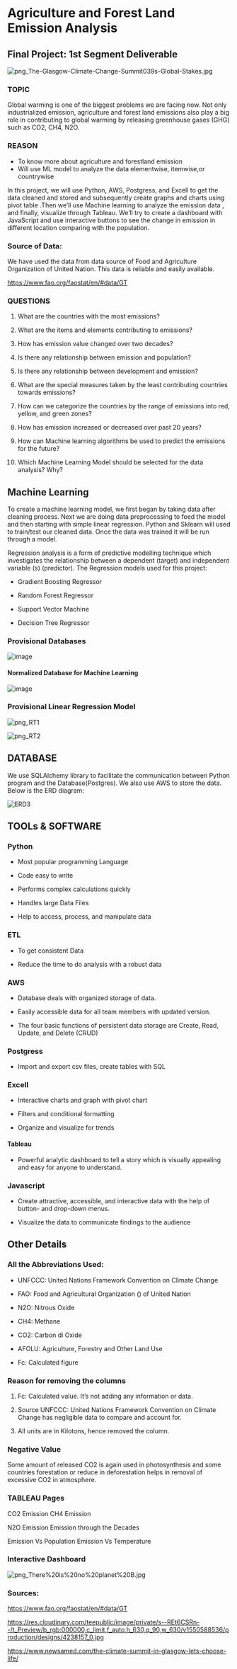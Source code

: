 # Agriculture and Forest Land Emission Analysis


## Final Project: 1st Segment Deliverable

![png_The-Glasgow-Climate-Change-Summit039s-Global-Stakes.jpg](https://github.com/bireshk/DataAnalyticsProject/blob/main/png/The-Glasgow-Climate-Change-Summit039s-Global-Stakes.jpg)

### TOPIC

Global warming is one of the biggest problems we are facing now. Not only industrialized emission, agriculture and forest land emissions also play a big role in contributing to global warming by releasing greenhouse gases (GHG) such as CO2, CH4, N2O. 

### REASON
* To know more about agriculture  and forestland emission 
*  Will use ML model to analyze the data elementwise, itemwise,or countrywise


In this project, we will use Python, AWS, Postgress, and Excell to get the data cleaned and stored and subsequently create graphs and charts using pivot table .Then we’ll use Machine learning to analyze the emission data , and finally, visualize through Tableau. We’ll try to create a dashboard with JavaScript and use interactive buttons to see the change in emission in different location comparing with the population.


### Source of Data:
We have used the data from data source of Food and Agriculture Organization of United Nation. This data is reliable and easily available. 

https://www.fao.org/faostat/en/#data/GT


### QUESTIONS

1. What are the countries with the most emissions?

2. What are the items and elements contributing to emissions?

3. How has emission value changed over two decades?

4. Is there any relationship between emission and population?

5. Is there any relationship between development and emission?

6. What are the special measures taken by the least contributing countries towards emissions?

7. How can we categorize the countries by the range of emissions into red, yellow, and green zones?

8. How has emission increased or decreased over past 20 years?

9. How can Machine learning algorithms be used to predict the emissions for the future?

10. Which Machine Learning Model should be selected for the data analysis? Why?



## Machine Learning

To create a machine learning model, we first began by taking data after cleaning process. Next we are doing data preprocessing to feed the model and then starting with simple linear regression. Python and Sklearn will used to train/test our cleaned data. Once the data was trained it will be run through a model.
 
Regression analysis is a form of predictive modelling technique which investigates the relationship between a dependent (target) and independent variable (s) (predictor). The Regression models used for this project:

* Gradient Boosting Regressor

* Random Forest Regressor

* Support Vector Machine

* Decision Tree Regressor

### Provisional Databases

![image](https://user-images.githubusercontent.com/85472349/140445183-f2c514aa-a530-4eba-a13b-048694187c2f.png)

#### Normalized Database for Machine Learning

![image](https://user-images.githubusercontent.com/85472349/140445292-80a10a87-59ee-46fd-bdb9-087237c7a769.png)

### Provisional Linear Regression Model

![png_RT1](https://github.com/bireshk/DataAnalyticsProject/blob/main/png1/RT1.PNG)

![png_RT2](https://github.com/bireshk/DataAnalyticsProject/blob/main/png1/Rt2.PNG)


## DATABASE

We use SQLAlchemy library to facilitate the communication between Python program and the Database(Postgres). We also use AWS to store the data. Below is the ERD diagram:

![ERD3](https://user-images.githubusercontent.com/62515666/140249177-62c6a9f0-f349-4a16-9a1f-24876e764c80.png)


## TOOLs & SOFTWARE

### Python

* Most popular programming Language

* Code easy to write

* Performs complex calculations quickly

* Handles large Data Files

* Help to access, process, and manipulate data

### ETL

* To get consistent Data

* Reduce the time to do analysis with a robust data

### AWS

* Database deals with organized storage of data.

* Easily accessible data for all team members with updated version.

* The four basic functions of persistent data storage are Create, Read, Update, and Delete (CRUD)

### Postgress

* Import and export csv files, create tables with SQL

### Excell

* Interactive charts and graph with pivot chart

* Filters and conditional formatting

* Organize and visualize for trends

#### Tableau

* Powerful analytic dashboard to tell a story which is visually appealing and easy for anyone to understand.

### Javascript

* Create attractive, accessible, and interactive data with the help of button- and drop-down menus.

* Visualize the data to communicate findings to the audience

## Other Details

### All the Abbreviations Used:

* UNFCCC: United Nations Framework Convention on Climate Change

* FAO: Food and Agricultural Organization () of United Nation

* N2O: Nitrous Oxide

* CH4: Methane

* CO2: Carbon di Oxide

* AFOLU: Agriculture, Forestry and Other Land Use

* Fc: Calculated figure

### Reason for removing the columns

1. Fc: Calculated value. It’s not adding any information or data.

2. Source UNFCCC: United Nations Framework Convention on Climate Change has negligible data to compare and account for.

3. All units are in Kilotons, hence removed the column.

### Negative Value

Some amount of released CO2 is again used in photosynthesis and some countries forestation or reduce in deforestation helps in removal of excessive CO2 in atmosphere.

### TABLEAU Pages

CO2 Emission CH4 Emission

N2O Emission Emission through the Decades

Emission Vs Population Emission Vs Temperature

### Interactive Dashboard



![png_There%20is%20no%20planet%20B.jpg](https://github.com/bireshk/DataAnalyticsProject/blob/main/png/There%20is%20no%20planet%20B.png)
 
 
 
### Sources:

https://www.fao.org/faostat/en/#data/GT


https://res.cloudinary.com/teepublic/image/private/s--REt6CSRn--/t_Preview/b_rgb:000000,c_limit,f_auto,h_630,q_90,w_630/v1550588536/production/designs/4238157_0.jpg


https://www.newsamed.com/the-climate-summit-in-glasgow-lets-choose-life/

